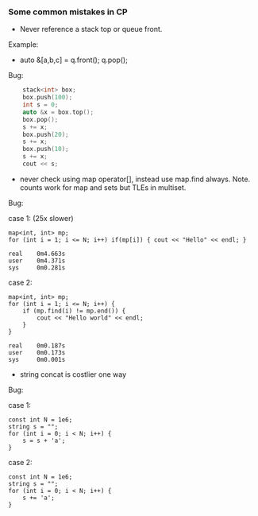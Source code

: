 ### Some common mistakes in CP 

* Never reference a stack top or queue front. 

Example: 
- auto &[a,b,c] = q.front(); q.pop(); 

Bug: 

```cpp
    stack<int> box; 
    box.push(100);
    int s = 0; 
    auto &x = box.top();
    box.pop();
    s += x; 
    box.push(20);
    s += x; 
    box.push(10);
    s += x; 
    cout << s;
```

* never check using map operator[], instead use map.find always. Note. counts work for map and sets but TLEs in multiset. 

Bug:

case 1: (25x slower)

```
map<int, int> mp; 
for (int i = 1; i <= N; i++) if(mp[i]) { cout << "Hello" << endl; } 

real    0m4.663s
user    0m4.371s
sys     0m0.281s
```

case 2: 

```
map<int, int> mp;
for (int i = 1; i <= N; i++) {
    if (mp.find(i) != mp.end()) {
        cout << "Hello world" << endl;
    }
}

real    0m0.187s
user    0m0.173s
sys     0m0.001s
```

* string concat is costlier one way 

Bug: 

case 1: 

```
const int N = 1e6;
string s = ""; 
for (int i = 0; i < N; i++) {
    s = s + 'a';
}
```

case 2: 

```
const int N = 1e6;
string s = ""; 
for (int i = 0; i < N; i++) {
    s += 'a';
}
```

